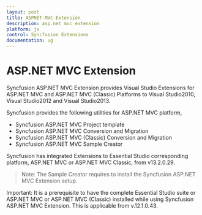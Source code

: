 ```yaml
---
layout: post
title: ASPNET-MVC-Extension
description: asp.net mvc extension
platform: js
control: Syncfusion Extensions
documentation: ug
---
```


# ASP.NET MVC Extension



Syncfusion ASP.NET MVC Extension provides Visual Studio Extensions for ASP.NET MVC and ASP.NET MVC (Classic) Platforms to Visual Studio2010, Visual Studio2012 and Visual Studio2013. 

Syncfusion provides the following utilities for ASP.NET MVC platform,

* Syncfusion ASP.NET MVC Project template
* Syncfusion ASP.NET MVC Conversion and Migration
* Syncfusion ASP.NET MVC (Classic) Conversion and Migration
* Syncfusion ASP.NET MVC Sample Creator

Syncfusion has integrated Extensions to Essential Studio corresponding platform, ASP.NET MVC or ASP.NET MVC Classic, from v13.2.0.29. 

> Note: The Sample Creator requires to install the Syncfusion ASP.NET MVC Extension setup.

Important: It is a prerequisite to have the complete Essential Studio suite or ASP.NET MVC or ASP.NET MVC (Classic) installed while using Syncfusion ASP.NET MVC Extension. This is applicable from v.12.1.0.43.

